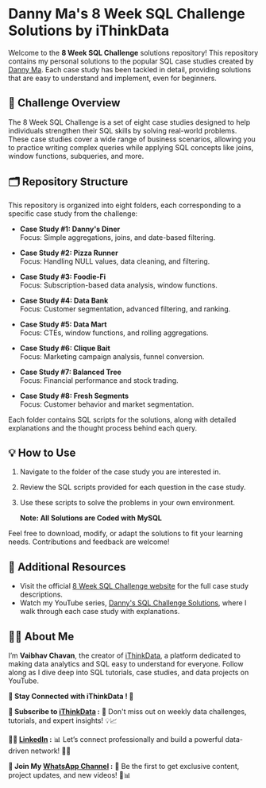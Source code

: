 # Danny Ma's 8 Week SQL Challenge Solutions by iThinkData

Welcome to the **8 Week SQL Challenge** solutions repository! This repository contains my personal solutions to the popular SQL case studies created by [Danny Ma](https://8weeksqlchallenge.com/). Each case study has been tackled in detail, providing solutions that are easy to understand and implement, even for beginners.

## 📖 Challenge Overview

The 8 Week SQL Challenge is a set of eight case studies designed to help individuals strengthen their SQL skills by solving real-world problems. These case studies cover a wide range of business scenarios, allowing you to practice writing complex queries while applying SQL concepts like joins, window functions, subqueries, and more.

## 🗂 Repository Structure

This repository is organized into eight folders, each corresponding to a specific case study from the challenge:

- **Case Study #1: Danny's Diner**  
  Focus: Simple aggregations, joins, and date-based filtering.

- **Case Study #2: Pizza Runner**  
  Focus: Handling NULL values, data cleaning, and filtering.

- **Case Study #3: Foodie-Fi**  
  Focus: Subscription-based data analysis, window functions.

- **Case Study #4: Data Bank**  
  Focus: Customer segmentation, advanced filtering, and ranking.

- **Case Study #5: Data Mart**  
  Focus: CTEs, window functions, and rolling aggregations.

- **Case Study #6: Clique Bait**  
  Focus: Marketing campaign analysis, funnel conversion.

- **Case Study #7: Balanced Tree**  
  Focus: Financial performance and stock trading.

- **Case Study #8: Fresh Segments**  
  Focus: Customer behavior and market segmentation.

Each folder contains SQL scripts for the solutions, along with detailed explanations and the thought process behind each query.

## 💡 How to Use

1. Navigate to the folder of the case study you are interested in.
2. Review the SQL scripts provided for each question in the case study.
3. Use these scripts to solve the problems in your own environment.

   **Note: All Solutions are Coded with MySQL**

Feel free to download, modify, or adapt the solutions to fit your learning needs. Contributions and feedback are welcome!

## 🔗 Additional Resources

- Visit the official [8 Week SQL Challenge website](https://8weeksqlchallenge.com/) for the full case study descriptions.
- Watch my YouTube series, [Danny's SQL Challenge Solutions](https://youtube.com/playlist?list=PLCbFGoYuSXyoboW7yD920x9TIVPu24jCd&si=z7Wf9oc0ZZhZ7ef1), where I walk through each case study with explanations.

## 🙋‍♂️ About Me

I’m **Vaibhav Chavan**, the creator of [iThinkData](https://www.youtube.com/@iThinkData?sub_confirmation=1), a platform dedicated to making data analytics and SQL easy to understand for everyone. Follow along as I dive deep into SQL tutorials, case studies, and data projects on YouTube.

**🌟 Stay Connected with iThinkData ! 🌟**

**🎥 Subscribe to [iThinkData](https://www.youtube.com/@iThinkData?sub_confirmation=1) :**  🔔 Don't miss out on weekly data challenges, tutorials, and expert insights! 💡📈

**👨‍💼 [LinkedIn](https://linkedin.com/in/vaibhav-chavan) :**  📊 Let’s connect professionally and build a powerful data-driven network! 💼🌐

**💬 Join My [WhatsApp Channel](https://whatsapp.com/channel/0029VaoircxInlqLbopDNS2K) :** 📱 Be the first to get exclusive content, project updates, and new videos! 🚀📊


